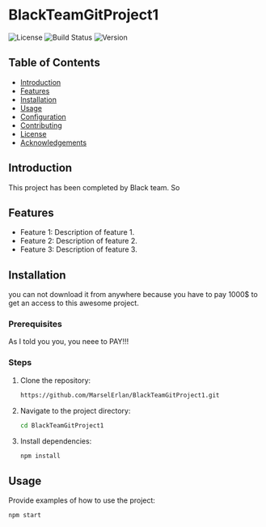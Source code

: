 # BlackTeamGitProject1

![License](https://img.shields.io/badge/license-MIT-blue.svg)
![Build Status](https://travis-ci.org/username/projectname.svg?branch=master)
![Version](https://img.shields.io/badge/version-1.0.0-brightgreen.svg)

## Table of Contents
- [Introduction](#introduction)
- [Features](#features)
- [Installation](#installation)
- [Usage](#usage)
- [Configuration](#configuration)
- [Contributing](#contributing)
- [License](#license)
- [Acknowledgements](#acknowledgements)

## Introduction
This project has been completed by Black team. So 

## Features
- Feature 1: Description of feature 1.
- Feature 2: Description of feature 2.
- Feature 3: Description of feature 3.

## Installation

you can not download it from anywhere because you have to pay 1000$ to get an access to this awesome project.

### Prerequisites
As I told you you, you neee to PAY!!! 

### Steps
1. Clone the repository:
    ```sh
    https://github.com/MarselErlan/BlackTeamGitProject1.git
    ```
2. Navigate to the project directory:
    ```sh
    cd BlackTeamGitProject1
    ```
3. Install dependencies:
    ```sh
    npm install
    ```

## Usage
Provide examples of how to use the project:
```sh
npm start

